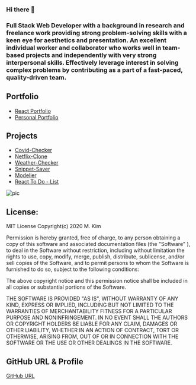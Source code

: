 ### Hi there 👋
### Full Stack Web Developer with a background in research and freelance work providing strong problem-solving skills with a keen eye for aesthetics and presentation. An excellent individual worker and collaborator who works well in team-based projects and independently with very strong interpersonal skills. Effectively leverage interest in solving complex problems by contributing as a part of a fast-paced, quality-driven team. 


## Portfolio
- [React Portfolio](https://sungjinkimm.github.io/portfolio-kim)
- [Personal Portfolio](https://sungjinkimm.github.io/portfolio-mk/)

## Projects
- [Covid-Checker](https://covid-tracker-4fa84.web.app)
- [Netflix-Clone](https://netflix-clone-2d7bd.web.app)
- [Weather-Checker](https://sungjinkimm.github.io/weather-checker/) 
- [Snippet-Saver](https://snippetsbank.herokuapp.com/)
- [Modelier](https://modelier.herokuapp.com/)
- [React To Do - List](https://sungjinkimm.github.io/reactTodoList/)


![pic](https://imgs.abduzeedo.com/files/felipe_mahalem/2.gif)


## License: 

MIT License Copyright(c) 2020 M. Kim

Permission is hereby granted, free of charge, to any person obtaining a copy of this software and associated documentation files (the "Software" ), to deal in the Software without restriction, including without limitation the rights to use, copy, modify, merge, publish, distribute, sublicense, and/or sell copies of the Software, and to permit persons to whom the Software is furnished to do so, subject to the following conditions:

The above copyright notice and this permission notice shall be included in all copies or substantial portions of the Software.

THE SOFTWARE IS PROVIDED "AS IS",  WITHOUT WARRANTY OF ANY KIND, EXPRESS OR IMPLIED, INCLUDING BUT NOT LIMITED TO THE WARRANTIES OF MERCHANTABILITY FITNESS FOR A PARTICULAR PURPOSE AND NONINFRINGEMENT. IN NO EVENT SHALL THE AUTHORS OR COPYRIGHT HOLDERS BE LIABLE FOR ANY CLAIM, DAMAGES OR OTHER LIABILITY, WHETHER IN AN ACTION OF CONTRACT, TORT OR OTHERWISE, ARISING FROM, OUT OF OR IN CONNECTION WITH THE SOFTWARE OR THE USE OR OTHER DEALINGS IN THE SOFTWARE.



## GitHub URL & Profile
[GitHub URL](https://github.com/sungjinkimm)

<!-- ![GitHub Avatar](https://avatars0.githubusercontent.com/u/50185484?v=4) -->

<!--
**sungjinkimm/sungjinkimm** is a ✨ _special_ ✨ repository because its `README.md` (this file) appears on your GitHub profile.

Here are some ideas to get you started:

- 🔭 I’m currently working on ...
- 🌱 I’m currently learning ...
- 👯 I’m looking to collaborate on ...
- 🤔 I’m looking for help with ...
- 💬 Ask me about ...
- 📫 How to reach me: ...
- 😄 Pronouns: ...
- ⚡ Fun fact: ...
-->
